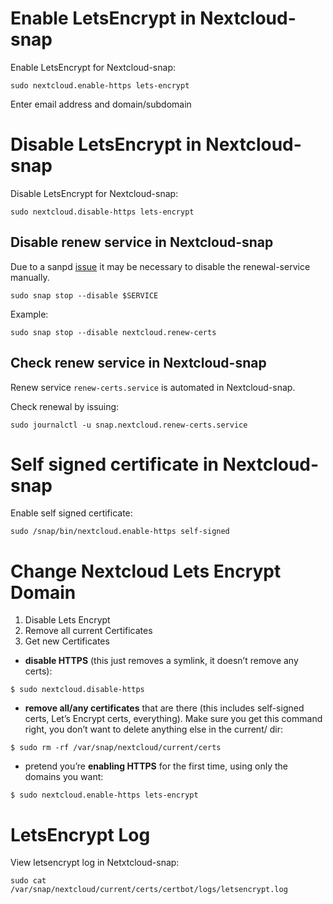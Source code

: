 # Enable LetsEncrypt in Nextcloud-snap

Enable LetsEncrypt for Nextcloud-snap:

```
sudo nextcloud.enable-https lets-encrypt
```

Enter email address and domain/subdomain

# Disable LetsEncrypt in Nextcloud-snap

Disable LetsEncrypt for Nextcloud-snap:

```
sudo nextcloud.disable-https lets-encrypt
```

## Disable renew service in Nextcloud-snap
Due to a sanpd [issue](https://forum.snapcraft.io/t/cant-mask-or-disable-snap-services-why-etc-systemd-instead-of-lib-systemd/33385) it may be necessary to disable the renewal-service manually.

`sudo snap stop --disable $SERVICE`

Example:

`sudo snap stop --disable nextcloud.renew-certs`

## Check renew service in Nextcloud-snap

Renew service `renew-certs.service` is automated in Nextcloud-snap.

Check renewal by issuing:

```
sudo journalctl -u snap.nextcloud.renew-certs.service
```

# Self signed certificate in Nextcloud-snap

Enable self signed certificate:

```
sudo /snap/bin/nextcloud.enable-https self-signed
```

# Change Nextcloud Lets Encrypt Domain

1. Disable Lets Encrypt
2. Remove all current Certificates
3. Get new Certificates

* **disable HTTPS** (this just removes a symlink, it doesn’t remove any certs):

```
$ sudo nextcloud.disable-https
```

* **remove all/any certificates** that are there (this includes self-signed certs, Let’s Encrypt certs, everything). Make sure you get this command right, you don’t want to delete anything else in the current/ dir:

```
$ sudo rm -rf /var/snap/nextcloud/current/certs
```

* pretend you’re **enabling HTTPS** for the first time, using only the domains you want:

```
$ sudo nextcloud.enable-https lets-encrypt
```

# LetsEncrypt Log

View letsencrypt log in Netxtcloud-snap:

```
sudo cat /var/snap/nextcloud/current/certs/certbot/logs/letsencrypt.log
```
